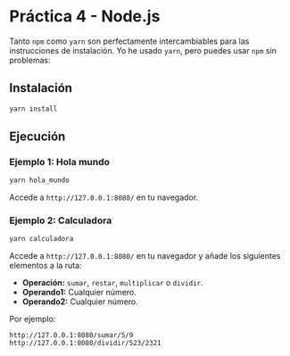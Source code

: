 # Práctica 4 - Node.js

Tanto `npm` como `yarn` son perfectamente intercambiables para las instrucciones de instalación.
Yo he usado `yarn`, pero puedes usar `npm` sin problemas:

## Instalación

```sh
yarn install
```

## Ejecución

### Ejemplo 1: Hola mundo

```sh
yarn hola_mundo
```

Accede a `http://127.0.0.1:8080/` en tu navegador.

### Ejemplo 2: Calculadora

```sh
yarn calculadora
```

Accede a `http://127.0.0.1:8080/` en tu navegador y añade los siguientes elementos a la ruta:

- **Operación:** `sumar`, `restar`, `multiplicar` o `dividir`.
- **Operando1:** Cualquier número.
- **Operando2:** Cualquier número.

Por ejemplo:

```
http://127.0.0.1:8080/sumar/5/9
http://127.0.0.1:8080/dividir/523/2321
```
